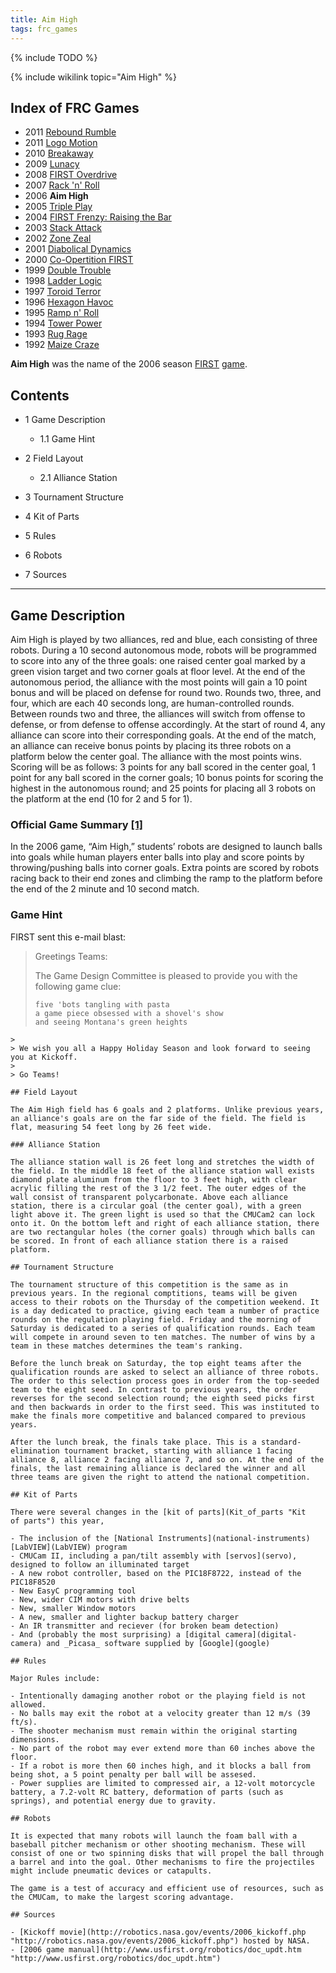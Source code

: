 ```yaml
---
title: Aim High
tags: frc_games
---
```

{% include TODO %}

{% include wikilink topic="Aim High" %}

## Index of FRC Games

- 2011 [Rebound Rumble](Rebound_Rumble "Rebound Rumble")
- 2011 [Logo Motion](Logo_Motion "Logo Motion")
- 2010 [Breakaway](Breakaway "Breakaway")
- 2009 [Lunacy](Lunacy "Lunacy")
- 2008 [FIRST Overdrive](FIRST_Overdrive "FIRST Overdrive")
- 2007 [Rack 'n' Roll](Rack_%27n%27_Roll "Rack 'n' Roll")
- 2006 **Aim High**
- 2005 [Triple Play](triple-play)
- 2004 [FIRST Frenzy: Raising the Bar](FIRST_Frenzy:_Raising_the_Bar "FIRST Frenzy: Raising the Bar")
- 2003 [Stack Attack](Stack_Attack "Stack Attack")
- 2002 [Zone Zeal](Zone_Zeal "Zone Zeal")
- 2001 [Diabolical Dynamics](Diabolical_Dynamics "Diabolical Dynamics")
- 2000 [Co-Opertition FIRST](Co-Opertition_FIRST "Co-Opertition FIRST")
- 1999 [Double Trouble](Double_Trouble "Double Trouble")
- 1998 [Ladder Logic](Ladder_Logic "Ladder Logic")
- 1997 [Toroid Terror](Toroid_Terror "Toroid Terror")
- 1996 [Hexagon Havoc](Hexagon_Havoc "Hexagon Havoc")
- 1995 [Ramp n' Roll](Ramp_n%27_Roll "Ramp n' Roll")
- 1994 [Tower Power](Tower_Power "Tower Power")
- 1993 [Rug Rage](Rug_Rage "Rug Rage")
- 1992 [Maize Craze](Maize_Craze "Maize Craze")

**Aim High** was the name of the 2006 season [FIRST](first) [game](frc-games "FRC Games").

## Contents

- 1 Game Description

  - 1.1 Game Hint

- 2 Field Layout

  - 2.1 Alliance Station

- 3 Tournament Structure
- 4 Kit of Parts
- 5 Rules
- 6 Robots
- 7 Sources

--------------------------------------------------------------------------------

## Game Description

Aim High is played by two alliances, red and blue, each consisting of three robots. During a 10 second autonomous mode, robots will be programmed to score into any of the three goals: one raised center goal marked by a green vision target and two corner goals at floor level. At the end of the autonomous period, the alliance with the most points will gain a 10 point bonus and will be placed on defense for round two. Rounds two, three, and four, which are each 40 seconds long, are human-controlled rounds. Between rounds two and three, the alliances will switch from offense to defense, or from defense to offense accordingly. At the start of round 4, any alliance can score into their corresponding goals. At the end of the match, an alliance can receive bonus points by placing its three robots on a platform below the center goal. The alliance with the most points wins. Scoring will be as follows: 3 points for any ball scored in the center goal, 1 point for any ball scored in the corner goals; 10 bonus points for scoring the highest in the autonomous round; and 25 points for placing all 3 robots on the platform at the end (10 for 2 and 5 for 1).

### Official Game Summary [[1]](https://web.archive.org/web/20150316194933/http://www3.usfirst.org/sites/default/files/uploadedFiles/Who/FIRST_History/FRC_Game_Summaries_Photos.pdf "https://web.archive.org/web/20150316194933/http://www3.usfirst.org/sites/default/files/uploadedFiles/Who/FIRST_History/FRC_Game_Summaries_Photos.pdf")
In the 2006 game, “Aim High,” students’ robots are designed to launch balls into goals while human players enter balls into play and score points by throwing/pushing balls into corner goals. Extra points are scored by robots racing back to their end zones and climbing the ramp to the platform before the end of the 2 minute and 10 second match. 

### Game Hint

FIRST sent this e-mail blast:

> Greetings Teams:
>
> The Game Design Committee is pleased to provide you with the following game clue:
>
> ```
> five 'bots tangling with pasta
> a game piece obsessed with a shovel's show
> and seeing Montana's green heights
 ```
>
> We wish you all a Happy Holiday Season and look forward to seeing you at Kickoff.
>
> Go Teams!

## Field Layout

The Aim High field has 6 goals and 2 platforms. Unlike previous years, an alliance's goals are on the far side of the field. The field is flat, measuring 54 feet long by 26 feet wide.

### Alliance Station

The alliance station wall is 26 feet long and stretches the width of the field. In the middle 18 feet of the alliance station wall exists diamond plate aluminum from the floor to 3 feet high, with clear acrylic filling the rest of the 3 1/2 feet. The outer edges of the wall consist of transparent polycarbonate. Above each alliance station, there is a circular goal (the center goal), with a green light above it. The green light is used so that the CMUCam2 can lock onto it. On the bottom left and right of each alliance station, there are two rectangular holes (the corner goals) through which balls can be scored. In front of each alliance station there is a raised platform.

## Tournament Structure

The tournament structure of this competition is the same as in previous years. In the regional comptitions, teams will be given access to their robots on the Thursday of the competition weekend. It is a day dedicated to practice, giving each team a number of practice rounds on the regulation playing field. Friday and the morning of Saturday is dedicated to a series of qualification rounds. Each team will compete in around seven to ten matches. The number of wins by a team in these matches determines the team's ranking.

Before the lunch break on Saturday, the top eight teams after the qualification rounds are asked to select an alliance of three robots. The order to this selection process goes in order from the top-seeded team to the eight seed. In contrast to previous years, the order reverses for the second selection round; the eighth seed picks first and then backwards in order to the first seed. This was instituted to make the finals more competitive and balanced compared to previous years.

After the lunch break, the finals take place. This is a standard-elimination tournament bracket, starting with alliance 1 facing alliance 8, alliance 2 facing alliance 7, and so on. At the end of the finals, the last remaining alliance is declared the winner and all three teams are given the right to attend the national competition.

## Kit of Parts

There were several changes in the [kit of parts](Kit_of_parts "Kit
of parts") this year,

- The inclusion of the [National Instruments](national-instruments) [LabVIEW](LabVIEW) program
- CMUCam II, including a pan/tilt assembly with [servos](servo), designed to follow an illuminated target
- A new robot controller, based on the PIC18F8722, instead of the PIC18F8520
- New EasyC programming tool
- New, wider CIM motors with drive belts
- New, smaller Window motors
- A new, smaller and lighter backup battery charger
- An IR transmitter and reciever (for broken beam detection)
- And (probably the most surprising) a [digital camera](digital-camera) and _Picasa_ software supplied by [Google](google)

## Rules

Major Rules include:

- Intentionally damaging another robot or the playing field is not allowed.
- No balls may exit the robot at a velocity greater than 12 m/s (39 ft/s).
- The shooter mechanism must remain within the original starting dimensions.
- No part of the robot may ever extend more than 60 inches above the floor.
- If a robot is more then 60 inches high, and it blocks a ball from being shot, a 5 point penalty per ball will be assesed.
- Power supplies are limited to compressed air, a 12-volt motorcycle battery, a 7.2-volt RC battery, deformation of parts (such as springs), and potential energy due to gravity.

## Robots

It is expected that many robots will launch the foam ball with a baseball pitcher mechanism or other shooting mechanism. These will consist of one or two spinning disks that will propel the ball through a barrel and into the goal. Other mechanisms to fire the projectiles might include pneumatic devices or catapults.

The game is a test of accuracy and efficient use of resources, such as the CMUCam, to make the largest scoring advantage.

## Sources

- [Kickoff movie](http://robotics.nasa.gov/events/2006_kickoff.php "http://robotics.nasa.gov/events/2006_kickoff.php") hosted by NASA.
- [2006 game manual](http://www.usfirst.org/robotics/doc_updt.htm "http://www.usfirst.org/robotics/doc_updt.htm")
